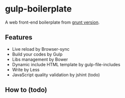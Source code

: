 # gulp-boilerplate

A web front-end boilerplate from [grunt version](https://github.com/lpgray/ray-grunt-template).

## Features

- Live reload by Browser-sync
- Build your codes by Gulp
- Libs management by Bower
- Dynamic include HTML template by gulp-file-includes
- Write by Less
- JavaScript quality validation by jshint (todo)

## How to (todo)
